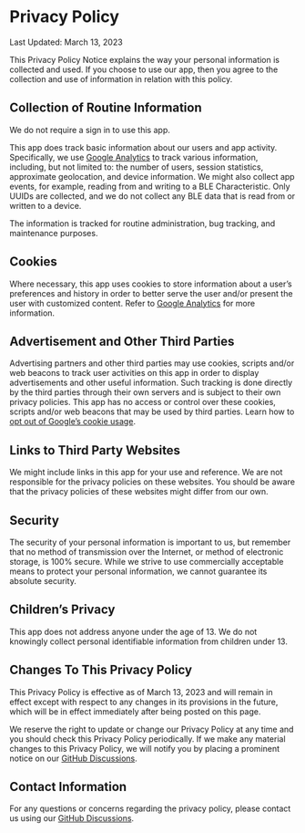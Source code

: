 # Privacy Policy

Last Updated: March 13, 2023

This Privacy Policy Notice explains the way your personal information is collected and used. If you
choose to use our app, then you agree to the collection and use of information in relation with
this policy.

## Collection of Routine Information

We do not require a sign in to use this app.

This app does track basic information about our users and app activity. Specifically, we use
[Google Analytics](https://support.google.com/analytics/answer/11593727) to track various
information, including, but not limited to: the number of users, session statistics, approximate 
geolocation, and device information. We might also collect app events, for example, reading from
and writing to a BLE Characteristic. Only UUIDs are collected, and we do not collect any BLE data
that is read from or written to a device.

The information is tracked for routine administration, bug tracking, and maintenance purposes.

## Cookies

Where necessary, this app uses cookies to store information about a user’s
preferences and history in order to better serve the user and/or present
the user with customized content. Refer to
[Google Analytics](https://support.google.com/analytics/answer/11593727) for more information.

## Advertisement and Other Third Parties

Advertising partners and other third parties may use cookies, scripts and/or web beacons to
track user activities on this app in order to display
advertisements and other useful information. Such tracking is done directly by the third parties
through their own servers and is subject to their own privacy policies. This app
has no access or control over these cookies, scripts and/or web beacons that may be used by third
parties. Learn how to [opt out of Google’s cookie usage](http://www.google.com/privacy_ads.html).

## Links to Third Party Websites

We might include links in this app for your use and
reference. We are not responsible for the privacy policies on these websites. You
should be aware that the privacy policies of these websites might differ from our own.

## Security

The security of your personal information is important to us, but remember that no
method of transmission over the Internet, or method of electronic storage, is 100% secure.
While we strive to use commercially acceptable means to protect your personal
information, we cannot guarantee its absolute security.

## Children’s Privacy

This app does not address anyone under the age of 13. We do not knowingly collect personal 
identifiable information from children under 13.

## Changes To This Privacy Policy

This Privacy Policy is effective as of March 13, 2023 and will remain in effect except with respect to any
changes in its provisions in the future, which will be in effect immediately after being posted on
this page.

We reserve the right to update or change our Privacy Policy at any time
and you should check this Privacy Policy periodically. If we make any material changes
to this Privacy Policy, we will notify you by placing a prominent notice
on our [GitHub Discussions](https://github.com/santansarah/ble-scanner/discussions).

## Contact Information

For any questions or concerns regarding the privacy policy, please contact us using our
[GitHub Discussions](https://github.com/santansarah/ble-scanner/discussions).
